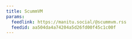 ```yaml
---
title: ScummVM
params:
  feedlink: https://manitu.social/@scummvm.rss
  feedid: aa504da4a74204a5d26fd00f45c1c00f
---
```

